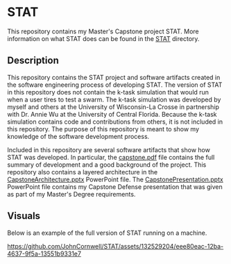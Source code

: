 # STAT

This repository contains my Master's Capstone project STAT. More information on what STAT does can be found in the [STAT](https://github.com/JohnCornwell/STAT) directory.

## Description

This repository contains the STAT project and software artifacts created in the software engineering process of developing STAT. The version of STAT in this repository does not contain the k-task simulation that would run when a user tires to test a swarm. The k-task simulation was developed by myself and others at the University of Wisconsin-La Crosse in partnership with Dr. Annie Wu at the University of Central Florida. Because the k-task simulation contains code and contributions from others, it is not included in this repository. The purpose of this repository is meant to show my knowledge of the software development process.

Included in this repository are several software artifacts that show how STAT was developed. In particular, the [capstone.pdf](https://github.com/JohnCornwell/STAT/blob/main/capstone.pdf) file contains the full summary of development and a good background of the project. This repository also contains a layered architecture in the [CapstoneArchitecture.pptx](https://github.com/JohnCornwell/STAT/blob/main/CapstoneArchitecture.pptx) PowerPoint file. The [CapstonePresentation.pptx](https://github.com/JohnCornwell/STAT/blob/main/CapstonePresentation.pptx) PowerPoint file contains my Capstone Defense presentation that was given as part of my Master's Degree requirements.

## Visuals

Below is an example of the full version of STAT running on a machine.

https://github.com/JohnCornwell/STAT/assets/132529204/eee80eac-12ba-4637-9f5a-13551b9331e7
